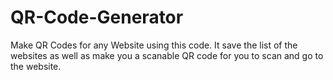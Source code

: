 # QR-Code-Generator
Make QR Codes for any Website using this code. It save the list of the websites as well as make you a scanable QR code for you to scan and go to the website.

